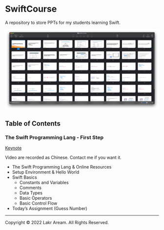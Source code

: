 # SwiftCourse

A repository to store PPTs for my students learning Swift.

![Preview](./Preview.png)

## Table of Contents

###  The Swift Programming Lang - First Step

[Keynote](./Keynotes/SwiftPL-A1.pdf)

Video are recorded as Chinese. Contact me if you want it.

- The Swift Programming Lang & Online Resources
- Setup Environment & Hello World
- Swift Basics
    - Constants and Variables
    - Comments
    - Data Types
    - Basic Operators
    - Basic Control Flow
- Today’s Assignment (Guess Number)

---

Copyright © 2022 Lakr Aream. All Rights Reserved.


